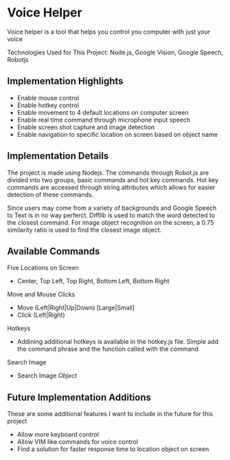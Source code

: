 # Voice Helper
Voice helper is a tool that helps you control you computer with just your voice

Technologies Used for This Project: Node.js, Google Vision, Google Speech, Robotjs

## Implementation Highlights
- Enable mouse control
- Enable hotkey control
- Enable movement to 4 default locations on computer screen
- Enable real time command through microphone input speech
- Enable screen shot capture and image detection
- Enable navigation to specific location on screen based on object name

## Implementation Details
The project is made using Nodejs. The commands through Robot.js are divided into two groups, basic commands and hot key commands. Hot key commands are accessed through string attributes which allows for easier detection of these commands.

Since users may come from a variety of backgrounds and Google Speech to Text is in no way perferct. Difflib is used to match the word detected to the closest command. For image object recognition on the screen, a 0.75 similarity ratio is used to find the closest image object.

## Available Commands
Five Locations on Screen
- Center, Top Left, Top Right, Bottom Left, Bottom Right

Move and Mouse Clicks
- Move (Left|Right|Up|Down) [Large|Small]
- Click (Left|Right)

Hotkeys
- Addining additional hotkeys is available in the hotkey.js file. Simple add the command phrase and the function called with the command

Search Image
- Search Image *Object*

## Future Implementation Additions
These are some additional features I want to include in the future for this project
- Allow more keyboard control
- Allow VIM like commands for voice control
- Find a solution for faster response time to location object on screen
